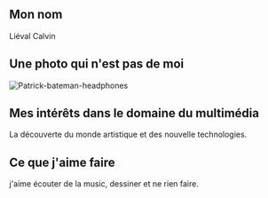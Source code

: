 ## Mon nom
Liéval Calvin

## Une photo qui n'est pas de moi
![Patrick-bateman-headphones](https://user-images.githubusercontent.com/112128140/214936652-f15b4452-d6b7-418f-90d1-105874cf6df9.jpg)

## Mes intérêts dans le domaine du multimédia
La découverte du monde artistique et des nouvelle technologies.

## Ce que j'aime faire
j'aime écouter de la music, dessiner et ne rien faire.
